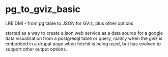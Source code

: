 pg_to_gviz_basic
================

LRE DMI - from pg table to JSON for GViz, plus other options 

started as a way to create a json web service as a data source
for a google data visualization from a postgresql table or query,
mainly when the gviz is embedded in a drupal page when fetchit
is being used, but has evolved to support other output options.
